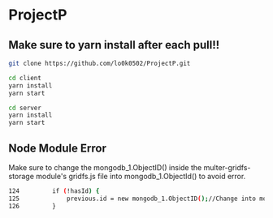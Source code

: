 # ProjectP
## Make sure to yarn install after each pull!!
```bash
git clone https://github.com/lo0k0502/ProjectP.git
```
```bash
cd client
yarn install
yarn start
```
```bash
cd server
yarn install
yarn start
```

## Node Module Error
Make sure to change the mongodb_1.ObjectID() inside the multer-gridfs-storage module's gridfs.js file into mongodb_1.ObjectId() to avoid error.
```bash
124         if (!hasId) {
125             previous.id = new mongodb_1.ObjectID();//Change into mongodb_1.ObjectId()
126         }
```

